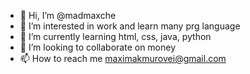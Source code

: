 - 👋 Hi, I’m @madmaxche
- 👀 I’m interested in work and learn many prg language
- 🌱 I’m currently learning html, css, java, python
- 💞️ I’m looking to collaborate on money
- 📫 How to reach me maximakmurovei@gmail.com

<!---
madmaxche/madmaxche is a ✨ special ✨ repository because its `README.md` (this file) appears on your GitHub profile.
You can click the Preview link to take a look at your changes.
--->
